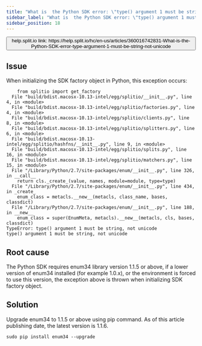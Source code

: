 ```yaml
---
title: "What is  the Python SDK error: \"type() argument 1 must be string, not unicode\"?"
sidebar_label: "What is  the Python SDK error: \"type() argument 1 must be string, not unicode\"?"
sidebar_position: 18
---
```


<p>
  <button style={{borderRadius:'8px', border:'1px', fontFamily:'Courier New', fontWeight:'800', textAlign:'left'}}> help.split.io link: https://help.split.io/hc/en-us/articles/360016742831-What-is-the-Python-SDK-error-type-argument-1-must-be-string-not-unicode </button>
</p>

## Issue
When initializing the SDK factory object in Python, this exception occurs:
```
    from splitio import get_factory
  File "build/bdist.macosx-10.13-intel/egg/splitio/__init__.py", line 4, in <module>
  File "build/bdist.macosx-10.13-intel/egg/splitio/factories.py", line 4, in <module>
  File "build/bdist.macosx-10.13-intel/egg/splitio/clients.py", line 8, in <module>
  File "build/bdist.macosx-10.13-intel/egg/splitio/splitters.py", line 6, in <module>
  File "build/bdist.macosx-10.13-intel/egg/splitio/hashfns/__init__.py", line 9, in <module>
  File "build/bdist.macosx-10.13-intel/egg/splitio/splits.py", line 16, in <module>
  File "build/bdist.macosx-10.13-intel/egg/splitio/matchers.py", line 15, in <module>
  File "/Library/Python/2.7/site-packages/enum/__init__.py", line 326, in __call__
    return cls._create_(value, names, module=module, type=type)
  File "/Library/Python/2.7/site-packages/enum/__init__.py", line 434, in _create_
    enum_class = metacls.__new__(metacls, class_name, bases, classdict)
  File "/Library/Python/2.7/site-packages/enum/__init__.py", line 188, in __new__
    enum_class = super(EnumMeta, metacls).__new__(metacls, cls, bases, classdict)
TypeError: type() argument 1 must be string, not unicode
type() argument 1 must be string, not unicode
```

## Root cause
The Python SDK requires enum34 library version 1.1.5 or above, if a lower version of enum34 installed (for example 1.0.x), or the environment is forced to use this version, the exception above is thrown when initializing SDK factory object.

## Solution
Upgrade enum34 to 1.1.5 or above using pip command. As of this article publishing date, the latest version is 1.1.6.
```
sudo pip install enum34 --upgrade
```